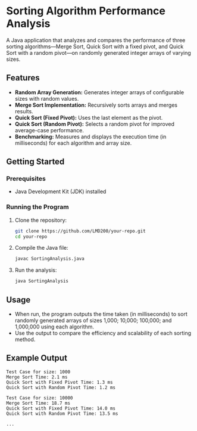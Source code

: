 # Sorting Algorithm Performance Analysis

A Java application that analyzes and compares the performance of three sorting algorithms—Merge Sort, Quick Sort with a fixed pivot, and Quick Sort with a random pivot—on randomly generated integer arrays of varying sizes.

## Features

- **Random Array Generation:** Generates integer arrays of configurable sizes with random values.
- **Merge Sort Implementation:** Recursively sorts arrays and merges results.
- **Quick Sort (Fixed Pivot):** Uses the last element as the pivot.
- **Quick Sort (Random Pivot):** Selects a random pivot for improved average-case performance.
- **Benchmarking:** Measures and displays the execution time (in milliseconds) for each algorithm and array size.

## Getting Started

### Prerequisites

- Java Development Kit (JDK) installed

### Running the Program

1. Clone the repository:
    ```bash
    git clone https://github.com/LMD200/your-repo.git
    cd your-repo
    ```
2. Compile the Java file:
    ```bash
    javac SortingAnalysis.java
    ```
3. Run the analysis:
    ```bash
    java SortingAnalysis
    ```

## Usage

- When run, the program outputs the time taken (in milliseconds) to sort randomly generated arrays of sizes 1,000; 10,000; 100,000; and 1,000,000 using each algorithm.
- Use the output to compare the efficiency and scalability of each sorting method.

## Example Output

```
Test Case for size: 1000
Merge Sort Time: 2.1 ms
Quick Sort with Fixed Pivot Time: 1.3 ms
Quick Sort with Random Pivot Time: 1.2 ms

Test Case for size: 10000
Merge Sort Time: 18.7 ms
Quick Sort with Fixed Pivot Time: 14.0 ms
Quick Sort with Random Pivot Time: 13.5 ms

...
```
